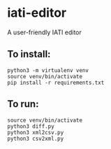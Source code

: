 # iati-editor
A user-friendly IATI editor

## To install:
```
python3 -m virtualenv venv
source venv/bin/activate
pip install -r requirements.txt
```

## To run:
```
source venv/bin/activate
python3 diff.py
python3 xml2csv.py
python3 csv2xml.py
```

